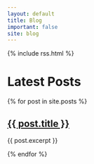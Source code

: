 ```yaml
---
layout: default
title: Blog
important: false
site: blog
---
```


{% include rss.html %}

# Latest Posts

{% for post in site.posts %}

<div class="post">

<h2> <a href="{{ post.url }}">{{ post.title }}</a> </h2>
<p>{{ post.excerpt }}</p>

</div>

{% endfor %}